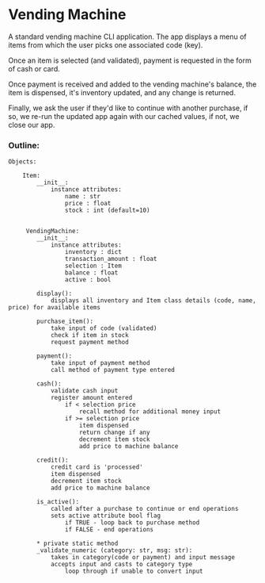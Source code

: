 # Vending Machine

A standard vending machine CLI application. The app displays a menu of items
from which the user picks one associated code (key). 

Once an item is selected (and validated), payment is requested in the form of cash or card.

Once payment is received and added to the vending machine's balance, the item
is dispensed, it's inventory updated, and any change is returned. 

Finally, we ask the user if they'd like to continue with another purchase, if so, we re-run
the updated app again with our cached values, if not, we close our app.

### Outline:

    Objects:

        Item:
            __init__:
                instance attributes:
                    name : str
                    price : float
                    stock : int (default=10)


         VendingMachine:
            __init__:
                instance attributes:
                    inventory : dict
                    transaction_amount : float
                    selection : Item
                    balance : float
                    active : bool

            display():
                displays all inventory and Item class details (code, name, price) for available items

            purchase_item():
                take input of code (validated)
                check if item in stock
                request payment method

            payment():
                take input of payment method
                call method of payment type entered

            cash():
                validate cash input
                register amount entered
                    if < selection price
                        recall method for additional money input
                    if >= selection price
                        item dispensed
                        return change if any
                        decrement item stock
                        add price to machine balance

            credit():
                credit card is 'processed'
                item dispensed
                decrement item stock
                add price to machine balance

            is_active():
                called after a purchase to continue or end operations
                sets active attribute bool flag
                    if TRUE - loop back to purchase method
                    if FALSE - end operations

            * private static method
            _validate_numeric (category: str, msg: str):
                takes in category(code or payment) and input message
                accepts input and casts to category type
                    loop through if unable to convert input

